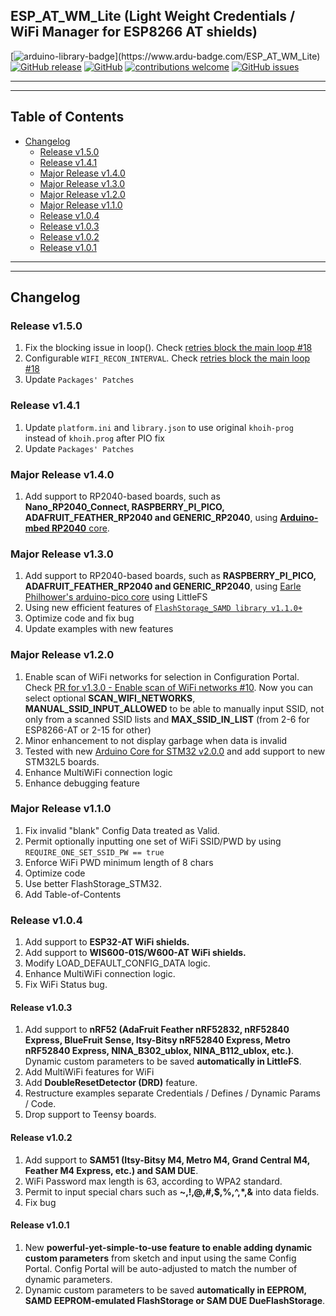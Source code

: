 ## ESP_AT_WM_Lite (Light Weight Credentials / WiFi Manager for ESP8266 AT shields)

[![arduino-library-badge](https://www.ardu-badge.com/badge/ESP_AT_WM_Lite.svg?)](https://www.ardu-badge.com/ESP_AT_WM_Lite)
[![GitHub release](https://img.shields.io/github/release/khoih-prog/ESP_AT_WM_Lite.svg)](https://github.com/khoih-prog/ESP_AT_WM_Lite/releases)
[![GitHub](https://img.shields.io/github/license/mashape/apistatus.svg)](https://github.com/khoih-prog/ESP_AT_WM_Lite/blob/master/LICENSE)
[![contributions welcome](https://img.shields.io/badge/contributions-welcome-brightgreen.svg?style=flat)](#Contributing)
[![GitHub issues](https://img.shields.io/github/issues/khoih-prog/ESP_AT_WM_Lite.svg)](http://github.com/khoih-prog/ESP_AT_WM_Lite/issues)

---
---

## Table of Contents

* [Changelog](#changelog)
  * [Release v1.5.0](#release-v150)
  * [Release v1.4.1](#release-v141)
  * [Major Release v1.4.0](#major-release-v140)
  * [Major Release v1.3.0](#major-release-v130)
  * [Major Release v1.2.0](#major-release-v120)
  * [Major Release v1.1.0](#major-release-v110)
  * [Release v1.0.4](#release-v104)
  * [Release v1.0.3](#release-v103)
  * [Release v1.0.2](#release-v102)
  * [Release v1.0.1](#release-v101)
 
---
---

## Changelog

### Release v1.5.0

1. Fix the blocking issue in loop(). Check [retries block the main loop #18](https://github.com/khoih-prog/WiFiManager_NINA_Lite/issues/18)
2. Configurable `WIFI_RECON_INTERVAL`. Check [retries block the main loop #18](https://github.com/khoih-prog/WiFiManager_NINA_Lite/issues/18#issuecomment-1006197561)
3. Update `Packages' Patches`

### Release v1.4.1

1. Update `platform.ini` and `library.json` to use original `khoih-prog` instead of `khoih.prog` after PIO fix
2. Update `Packages' Patches`

### Major Release v1.4.0

1. Add support to RP2040-based boards, such as **Nano_RP2040_Connect, RASPBERRY_PI_PICO, ADAFRUIT_FEATHER_RP2040 and GENERIC_RP2040**, using [**Arduino-mbed RP2040** core](https://github.com/arduino/ArduinoCore-mbed).

### Major Release v1.3.0

1. Add support to RP2040-based boards, such as **RASPBERRY_PI_PICO, ADAFRUIT_FEATHER_RP2040 and GENERIC_RP2040**, using [Earle Philhower's arduino-pico core](https://github.com/earlephilhower/arduino-pico) using LittleFS
2. Using new efficient features of [`FlashStorage_SAMD library v1.1.0+`](https://github.com/khoih-prog/FlashStorage_SAMD)
3. Optimize code and fix bug
4. Update examples with new features

### Major Release v1.2.0

1. Enable scan of WiFi networks for selection in Configuration Portal. Check [PR for v1.3.0 - Enable scan of WiFi networks #10](https://github.com/khoih-prog/WiFiManager_NINA_Lite/pull/10). Now you can select optional **SCAN_WIFI_NETWORKS**, **MANUAL_SSID_INPUT_ALLOWED** to be able to manually input SSID, not only from a scanned SSID lists and **MAX_SSID_IN_LIST** (from 2-6 for ESP8266-AT or 2-15 for other)
2. Minor enhancement to not display garbage when data is invalid
3. Tested with new [Arduino Core for STM32 v2.0.0](https://github.com/stm32duino/Arduino_Core_STM32) and add support to new STM32L5 boards.
4. Enhance MultiWiFi connection logic
5. Enhance debugging feature

### Major Release v1.1.0

1. Fix invalid "blank" Config Data treated as Valid. 
2. Permit optionally inputting one set of WiFi SSID/PWD by using `REQUIRE_ONE_SET_SSID_PW == true`
3. Enforce WiFi PWD minimum length of 8 chars
4. Optimize code
5. Use better FlashStorage_STM32. 
6. Add Table-of-Contents

### Release v1.0.4

1. Add support to **ESP32-AT WiFi shields.**
2. Add support to **WIS600-01S/W600-AT WiFi shields.**
3. Modify LOAD_DEFAULT_CONFIG_DATA logic.
4. Enhance MultiWiFi connection logic. 
5. Fix WiFi Status bug.

#### Release v1.0.3

1. Add support to **nRF52 (AdaFruit Feather nRF52832, nRF52840 Express, BlueFruit Sense, Itsy-Bitsy nRF52840 Express, Metro nRF52840 Express, NINA_B302_ublox, NINA_B112_ublox, etc.)**. Dynamic custom parameters to be saved **automatically in LittleFS**.
2. Add MultiWiFi features for WiFi
3. Add **DoubleResetDetector (DRD)** feature.
4. Restructure examples separate Credentials / Defines / Dynamic Params / Code.
5. Drop support to Teensy boards.

#### Release v1.0.2

1. Add support to **SAM51 (Itsy-Bitsy M4, Metro M4, Grand Central M4, Feather M4 Express, etc.) and SAM DUE**.
2. WiFi Password max length is 63, according to WPA2 standard.
3. Permit to input special chars such as **~,!,@,#,$,%,^,*,&** into data fields.
4. Fix bug

#### Release v1.0.1

1. New **powerful-yet-simple-to-use feature to enable adding dynamic custom parameters** from sketch and input using the same Config Portal. Config Portal will be auto-adjusted to match the number of dynamic parameters.
2. Dynamic custom parameters to be saved **automatically in EEPROM, SAMD EEPROM-emulated FlashStorage or SAM DUE DueFlashStorage**.



